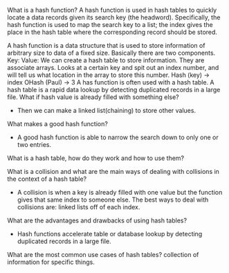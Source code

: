 What is a hash function?
  A hash function is used in hash tables to quickly locate a data records given
  its search key (the headword). Specifically, the hash function is used to map
  the search key to a list; the index gives the place in the hash table where
  the corresponding record should be stored.

  A hash function is a data structure that is used to store information of
  arbitrary size to data of a fixed size. Basically there are two components.
  Key:
  Value:
  We can create a hash table to store information.
  They are associate arrays.
  Looks at a certain key and spit out an index number, and will tell us what
  location in the array to store this number.
  Hash (key) -> index
  OHash (Paul) -> 3
  A has function is often used with a hash table. A hash table is a rapid data
  lookup by detecting duplicated records in a large file.
  What if hash value is already filled with something else?
- Then we can make a linked list(chaining) to store other values.

What makes a good hash function?
- A good hash function is able to narrow the search down to only one or two
  entries.


What is a hash table, how do they work and how to use them?


What is a collision and what are the main ways of dealing with collisions
in the context of a hash table?
- A collision is when a key is already filled with one value  but the
  function gives that same index to someone else.
  The best ways to deal with collisions are:
    linked lists off of each index.



What are the advantages and drawbacks of using hash tables?
- Hash functions accelerate table or database lookup by detecting duplicated
  records in a large file.

What are the most common use cases of hash tables?
collection of information for specific things.